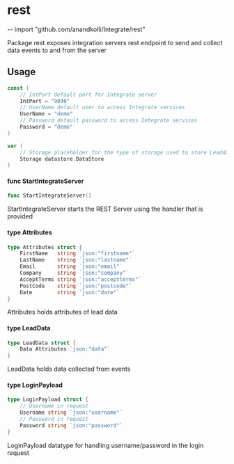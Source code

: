 # rest
--
    import "github.com/anandkolli/Integrate/rest"

Package rest exposes integration servers rest endpoint to send and collect data events 
to and from the server

## Usage

```go
const (
	// IntPort default port for Integrate server
	IntPort = "9090"
	// UserName default user to access Integrate services
	UserName = "demo"
	// Password default password to access Integrate services
	Password = "demo"
)
```

```go
var (
	// Storage placeholder for the type of storage used to store Leaddata
	Storage datastore.DataStore
)
```

#### func  StartIntegrateServer

```go
func StartIntegrateServer()
```
StartIntegrateServer starts the REST Server using the handler that is provided

#### type Attributes

```go
type Attributes struct {
	FirstName   string `json:"firstname"`
	LastName    string `json:"lastname"`
	Email       string `json:"email"`
	Company     string `json:"company"`
	AcceptTerms string `json:"acceptterms"`
	PostCode    string `json:"postcode"`
	Date        string `json:"date"`
}
```

Attributes holds attributes of lead data

#### type LeadData

```go
type LeadData struct {
	Data Attributes `json:"data"`
}
```

LeadData holds data collected from events

#### type LoginPayload

```go
type LoginPayload struct {
	// Username in request
	Username string `json:"username"`
	// Password in request
	Password string `json:"password"`
}
```

LoginPayload datatype for handling username/password in the login request

